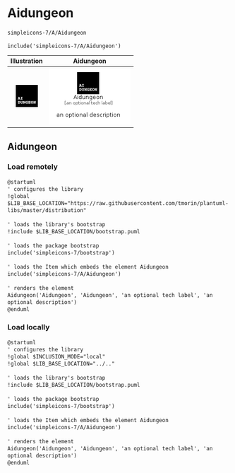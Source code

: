 # Aidungeon


```text
simpleicons-7/A/Aidungeon
```

```text
include('simpleicons-7/A/Aidungeon')
```



| Illustration | Aidungeon |
| :---: | :---: |
| ![illustration for Illustration](../../simpleicons-7/A/Aidungeon.png) | ![illustration for Aidungeon](../../simpleicons-7/A/Aidungeon.Local.png) |




## Aidungeon

### Load remotely
```plantuml
@startuml
' configures the library
!global $LIB_BASE_LOCATION="https://raw.githubusercontent.com/tmorin/plantuml-libs/master/distribution"

' loads the library's bootstrap
!include $LIB_BASE_LOCATION/bootstrap.puml

' loads the package bootstrap
include('simpleicons-7/bootstrap')

' loads the Item which embeds the element Aidungeon
include('simpleicons-7/A/Aidungeon')

' renders the element
Aidungeon('Aidungeon', 'Aidungeon', 'an optional tech label', 'an optional description')
@enduml
```

### Load locally
```plantuml
@startuml
' configures the library
!global $INCLUSION_MODE="local"
!global $LIB_BASE_LOCATION="../.."

' loads the library's bootstrap
!include $LIB_BASE_LOCATION/bootstrap.puml

' loads the package bootstrap
include('simpleicons-7/bootstrap')

' loads the Item which embeds the element Aidungeon
include('simpleicons-7/A/Aidungeon')

' renders the element
Aidungeon('Aidungeon', 'Aidungeon', 'an optional tech label', 'an optional description')
@enduml
```


